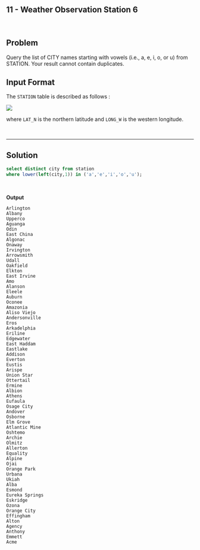 ## 11 - Weather Observation Station 6
<br>

## Problem
Query the list of CITY names starting with vowels (i.e., a, e, i, o, or u) from STATION. Your result cannot contain duplicates.


## Input Format

The `STATION` table is described as follows :

![](https://s3.amazonaws.com/hr-challenge-images/9336/1449345840-5f0a551030-Station.jpg)

where `LAT_N` is the northern latitude and `LONG_W` is the western longitude.

<br>

---

## Solution


```SQL
select distinct city from station
where lower(left(city,1)) in ('a','e','i','o','u');
```

<br>

**Output**

```
Arlington
Albany
Upperco
Aguanga
Odin
East China
Algonac
Onaway
Irvington
Arrowsmith
Udall
Oakfield
Elkton
East Irvine
Amo
Alanson
Eleele
Auburn
Oconee
Amazonia
Aliso Viejo
Andersonville
Eros
Arkadelphia
Eriline
Edgewater
East Haddam
Eastlake
Addison
Everton
Eustis
Arispe
Union Star
Ottertail
Ermine
Albion
Athens
Eufaula
Osage City
Andover
Osborne
Elm Grove
Atlantic Mine
Oshtemo
Archie
Olmitz
Allerton
Equality
Alpine
Ojai
Orange Park
Urbana
Ukiah
Alba
Esmond
Eureka Springs
Eskridge
Ozona
Orange City
Effingham
Alton
Agency
Anthony
Emmett
Acme
```